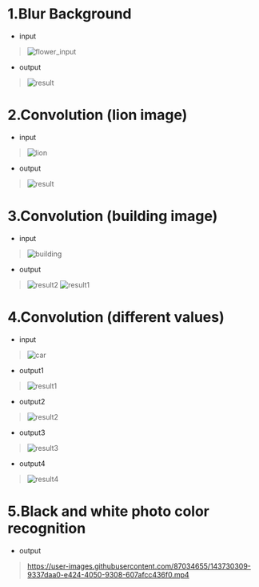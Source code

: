 # 1.Blur Background

- input 
> ![flower_input](https://user-images.githubusercontent.com/87034655/143721314-54a1a3a5-b138-43a2-8eb5-e5646ea48d7b.jpg)

- output
> ![result](https://user-images.githubusercontent.com/87034655/143721322-d8b3ada2-b6b8-422d-afee-b862559c2395.jpg)

# 2.Convolution (lion image)

- input 
> ![lion](https://user-images.githubusercontent.com/87034655/143721359-aa14154d-0c6b-4270-b7d4-071260399909.png)

- output 
> ![result](https://user-images.githubusercontent.com/87034655/143721370-9170575e-e689-47af-97a1-556edaef4f23.jpg)

# 3.Convolution (building image)

- input 
> ![building](https://user-images.githubusercontent.com/87034655/143721413-f4d4546f-9eb0-498d-82de-7ef6c00e1724.jpg)

- output 
> ![result2](https://user-images.githubusercontent.com/87034655/143721433-f0d93a84-8a9e-4441-af09-49dc6b33a55a.jpg)
> ![result1](https://user-images.githubusercontent.com/87034655/143721430-c4fb9bc5-3add-46f1-b8f7-631c1fba6cf8.jpg)

# 4.Convolution (different values)

- input 
> ![car](https://user-images.githubusercontent.com/87034655/143721465-db6d4c8a-e421-47d6-be51-3d0414ee10ae.jpeg)

- output1
> ![result1](https://user-images.githubusercontent.com/87034655/143721475-8fd5985d-a0af-4746-ab5d-124397e06b08.jpg)

- output2
> ![result2](https://user-images.githubusercontent.com/87034655/143721481-6319077e-e592-46bd-bc41-c8477d99c81b.jpg)

- output3
> ![result3](https://user-images.githubusercontent.com/87034655/143721500-12baf5ed-16c2-4c92-afa3-abc919f55b65.jpg)

- output4
> ![result4](https://user-images.githubusercontent.com/87034655/143721505-a298ebe2-1781-42e6-8d48-f1de6a0acada.jpg)

# 5.Black and white photo color recognition

- output
> https://user-images.githubusercontent.com/87034655/143730309-9337daa0-e424-4050-9308-607afcc436f0.mp4



